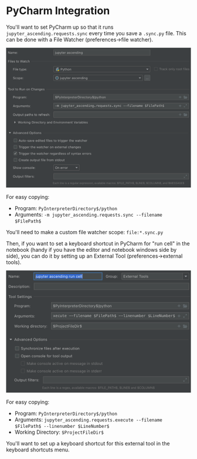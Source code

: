 # PyCharm Integration

You'll want to set PyCharm up so that it runs `jupyter_ascending.requests.sync` every time you save a `.sync.py` file. This can be done with a File Watcher (preferences->file watcher).

![File watcher config](../media/filewatcher.png)

For easy copying:
- Program: `PyInterpreterDirectory$/python`
- Arguments: `-m jupyter_ascending.requests.sync --filename $FilePath$`

You'll need to make a custom file watcher scope: `file:*.sync.py`

Then, if you want to set a keyboard shortcut in PyCharm for "run cell" in the notebook (handy if you have the editor and notebook windows side by side), you can do it by setting up an External Tool (preferences->external tools).

![External tool config](../media/external_tool.png)

For easy copying:

- Program: `PyInterpreterDirectory$/python`
- Arguments: `jupyter_ascending.requests.execute --filename $FilePath$ --linenumber $LineNumber$`
- Working Directory: `$ProjectFileDir$`


You'll want to set up a keyboard shortcut for this external tool in the keyboard shortcuts menu.


